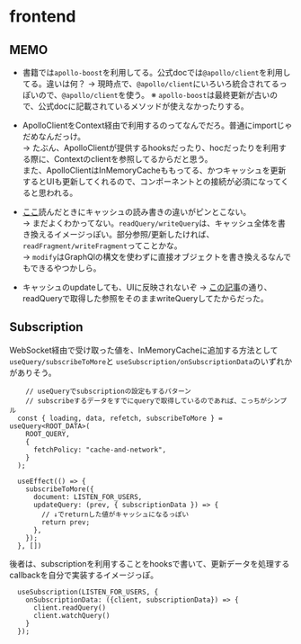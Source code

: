 # frontend

## MEMO

- 書籍では`apollo-boost`を利用してる。公式docでは`@apollo/client`を利用してる。違いは何？
→ 現時点で、`@apollo/client`にいろいろ統合されてるっぽいので、`@apollo/client`を使う。
※ `apollo-boost`は最終更新が古いので、公式docに記載されているメソッドが使えなかったりする。

- ApolloClientをContext経由で利用するのってなんでだろ。普通にimportじゃだめなんだっけ。  
→ たぶん、ApolloClientが提供するhooksだったり、hocだったりを利用する際に、Contextのclientを参照してるからだと思う。  
また、ApolloClientはInMemoryCacheももってる、かつキャッシュを更新するとUIも更新してくれるので、コンポーネントとの接続が必須になってくると思われる。  

- [ここ](https://www.apollographql.com/docs/react/caching/cache-interaction/)読んだときにキャッシュの読み書きの違いがピンとこない。  
→ まだよくわかってない。`readQuery/writeQuery`は、キャッシュ全体を書き換えるイメージっぽい。部分参照/更新したければ、`readFragment/writeFragment`ってことかな。  
→ `modify`はGraphQlの構文を使わずに直接オブジェクトを書き換えるなんでもできるやつかしら。

- キャッシュのupdateしても、UIに反映されないぞ
→ [この記事](https://qiita.com/longtime1116/items/fc6530c4a30fedb59770)の通り、readQueryで取得した参照をそのままwriteQueryしてたからだった。
       
## Subscription

WebSocket経由で受け取った値を、InMemoryCacheに追加する方法として `useQuery/subscribeToMore`と `useSubscription/onSubscriptionData`のいずれかがありそう。  

```tsx
	// useQueryでsubscriptionの設定もするパターン
	// subscribeするデータをすでにqueryで取得しているのであれば、こっちがシンプル
  const { loading, data, refetch, subscribeToMore } = useQuery<ROOT_DATA>(
    ROOT_QUERY,
    {
      fetchPolicy: "cache-and-network",
    }
  );

  useEffect(() => {
    subscribeToMore({
      document: LISTEN_FOR_USERS,
      updateQuery: (prev, { subscriptionData }) => {
        // ↓でreturnした値がキャッシュになるっぽい
        return prev;
      },
    });
  }, [])
```

後者は、subscriptionを利用することをhooksで書いて、更新データを処理するcallbackを自分で実装するイメージっぽ。  

```tsx
  useSubscription(LISTEN_FOR_USERS, {
    onSubscriptionData: ({client, subscriptionData}) => {
      client.readQuery()
      client.watchQuery()
    }
  });
```


